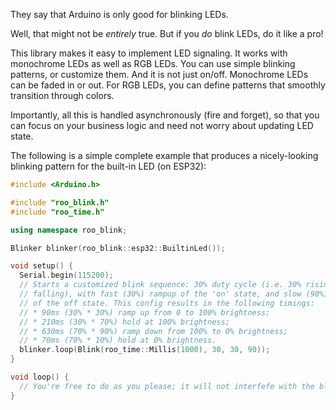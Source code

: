They say that Arduino is only good for blinking LEDs.

Well, that might not be _entirely_ true. But if you _do_ blink LEDs, do it like a pro!

This library makes it easy to implement LED signaling. It works with monochrome LEDs as well as RGB LEDs. You can use simple blinking patterns, or customize them. And it is not just on/off. Monochrome LEDs can be faded in or out. For RGB LEDs, you can define patterns that smoothly transition through colors.

Importantly, all this is handled asynchronously (fire and forget), so that you can focus on your business logic and need not worry about updating LED state.

The following is a simple complete example that produces a nicely-looking blinking pattern for the built-in LED (on ESP32):

```cpp
#include <Arduino.h>

#include "roo_blink.h"
#include "roo_time.h"

using namespace roo_blink;

Blinker blinker(roo_blink::esp32::BuiltinLed());

void setup() {
  Serial.begin(115200);
  // Starts a customized blink sequence: 30% duty cycle (i.e. 30% rising, 30%
  // falling), with fast (30%) rampup of the 'on' state, and slow (90%) rampdown
  // of the off state. This config results in the following timings:
  // * 90ms (30% * 30%) ramp up from 0 to 100% brightness;
  // * 210ms (30% * 70%) hold at 100% brightness;
  // * 630ms (70% * 90%) ramp down from 100% to 0% brightness;
  // * 70ms (70% * 10%) hold at 0% brightness.
  blinker.loop(Blink(roo_time::Millis(1000), 30, 30, 90));
}

void loop() {
  // You're free to do as you please; it will not interfefe with the blinker.
}

```